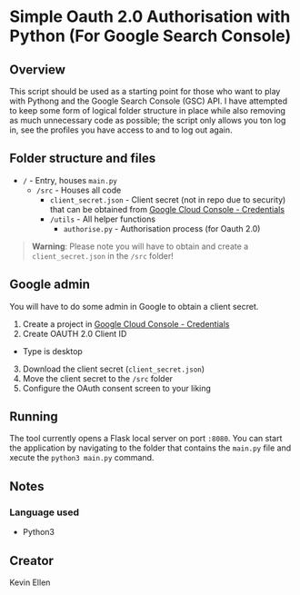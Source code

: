 # Simple Oauth 2.0 Authorisation with Python (For Google Search Console)

## Overview

This script should be used as a starting point for those who want to play with Pythong and the Google Search Console (GSC) API. I have attempted to keep some form of logical folder structure in place while also removing as much unnecessary code as possible; the script only allows you ton log in, see the profiles you have access to and to log out again.

## Folder structure and files

* `/` - Entry, houses `main.py`
  * `/src` - Houses all code
    * `client_secret.json` - Client secret (not in repo due to security) that can be obtained from [Google Cloud Console - Credentials](https://console.cloud.google.com/apis/credentials)
    * `/utils` - All helper functions
      * `authorise.py` - Authorisation process (for Oauth 2.0)

> **Warning**: Please note you will have to obtain and create a `client_secret.json` in the `/src` folder!

## Google admin

You will have to do some admin in Google to obtain a client secret.

1. Create a project in [Google Cloud Console - Credentials](https://console.cloud.google.com/apis/credentials)
2. Create OAUTH 2.0 Client ID
  * Type is desktop
3. Download the client secret (`client_secret.json`)
4. Move the client secret to the `/src` folder
5. Configure the OAuth consent screen to your liking

## Running

The tool currently opens a Flask local server on port `:8080`. You can start the application by navigating to the folder that contains the `main.py` file and xecute the `python3 main.py` command.

## Notes

### Language used

* Python3

## Creator

Kevin Ellen

